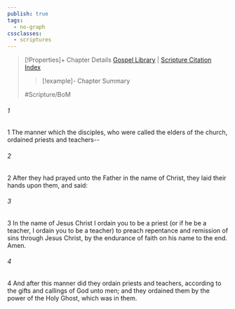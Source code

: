 ```yaml
---
publish: true
tags:
  - no-graph
cssclasses:
  - scriptures
---
```

>[!Properties]+ Chapter Details
>[Gospel Library](https://churchofjesuschrist.org/study/scriptures/bofm/moro/3?lang=eng)    |    [Scripture Citation Index](https://scriptures.byu.edu/#0db03::c0db03)
>>[!example]- Chapter Summary
>> 
> 
>
>#Scripture/BoM
###### 1
1 The manner which the disciples, who were called the elders of the church, ordained priests and teachers--
###### 2
2 After they had prayed unto the Father in the name of Christ, they laid their hands upon them, and said:
###### 3
3 In the name of Jesus Christ I ordain you to be a priest (or if he be a teacher, I ordain you to be a teacher) to preach repentance and remission of sins through Jesus Christ, by the endurance of faith on his name to the end. Amen.
###### 4
4 And after this manner did they ordain priests and teachers, according to the gifts and callings of God unto men; and they ordained them by the power of the Holy Ghost, which was in them.
